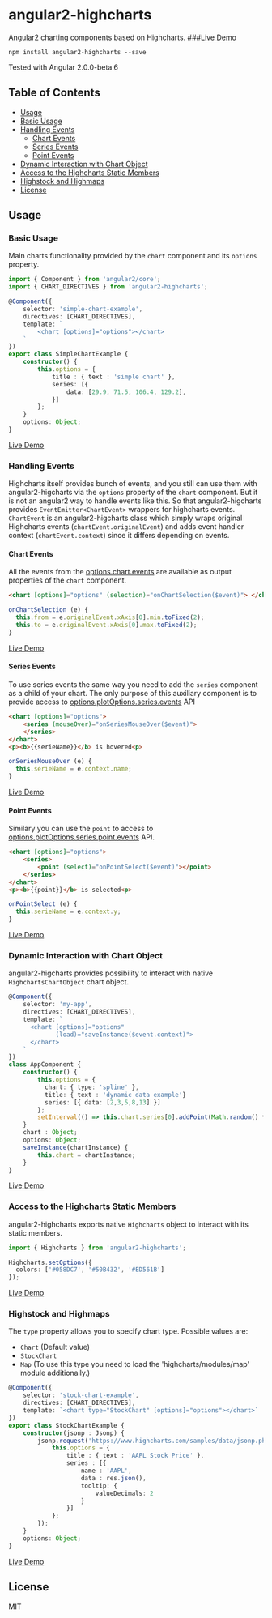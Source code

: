 # angular2-highcharts
Angular2 charting components based on Highcharts.
###[Live Demo](http://plnkr.co/edit/pnkc8Iw9cSrCYn9zr0VZ?p=preview)
```
npm install angular2-highcharts --save
```
Tested with Angular 2.0.0-beta.6

## Table of Contents
 - [Usage](#usage)
  - [Basic Usage](#basic-usage)
  - [Handling Events](#handling-events)
    - [Chart Events](#chart-events)
    - [Series Events](#series-events)
    - [Point Events](#point-events)
  - [Dynamic Interaction with Chart Object](#dynamic-interaction-with-chart-object)
  - [Access to the Highcharts Static Members](#access-to-the-highcharts-static-members)
  - [Highstock and Highmaps](#highstock-and-highmaps)
 - [License](#license)

## Usage

### Basic Usage
Main charts functionality provided by the `chart` component and its `options` property.

```TypeScript
import { Component } from 'angular2/core';
import { CHART_DIRECTIVES } from 'angular2-highcharts';

@Component({
    selector: 'simple-chart-example',
    directives: [CHART_DIRECTIVES],
    template: `
        <chart [options]="options"></chart>
    `
})
export class SimpleChartExample {
    constructor() {
        this.options = {
            title : { text : 'simple chart' },
            series: [{
                data: [29.9, 71.5, 106.4, 129.2],
            }]
        };
    }
    options: Object;
}
```
[Live Demo](http://plnkr.co/edit/IuwjpPB1YQW1T7i4B8SZ?p=preview)

### Handling Events
Highcharts itself provides bunch of events, and you still can use them with angular2-higcharts via the `options` property of the `chart` component. But it is not an angular2 way to handle events like this. So that angular2-higcharts provides `EventEmitter<ChartEvent>` wrappers for highcharts events. `ChartEvent` is an angular2-higcharts class which simply wraps original Highcharts events (`chartEvent.originalEvent`) and adds event handler context (`chartEvent.context`) since it differs depending on events.

#### Chart Events 

All the events from the [options.chart.events](http://api.highcharts.com/highcharts#chart.events) are available as output properties of the `chart` component.

```HTML
<chart [options]="options" (selection)="onChartSelection($event)"> </chart>
```
```TypeScript
onChartSelection (e) {
  this.from = e.originalEvent.xAxis[0].min.toFixed(2);
  this.to = e.originalEvent.xAxis[0].max.toFixed(2);
}
```
[Live Demo](http://plnkr.co/edit/vdgKVJOymMYhiyqZrPma?p=preview)
#### Series Events 

To use series events the same way you need to add the `series` component as a child of your chart. The only purpose of this auxiliary component is to provide access to [options.plotOptions.series.events](http://api.highcharts.com/highcharts#plotOptions.series.events) API

```HTML
<chart [options]="options">
    <series (mouseOver)="onSeriesMouseOver($event)">
    </series>
</chart>
<p><b>{{serieName}}</b> is hovered<p>
```
```TypeScript
onSeriesMouseOver (e) {
  this.serieName = e.context.name;
}
```
[Live Demo](http://plnkr.co/edit/GkaJlk2UJjbTwsPyGXGC?p=preview)
#### Point Events 

Similary you can use the `point` to access to [options.plotOptions.series.point.events](http://api.highcharts.com/highcharts#plotOptions.series.point.events) API.
```HTML
<chart [options]="options">
    <series>
        <point (select)="onPointSelect($event)"></point>
    </series>
</chart>
<p><b>{{point}}</b> is selected<p>

```
```TypeScript
onPointSelect (e) {
  this.serieName = e.context.y;
}
```
[Live Demo](http://plnkr.co/edit/TpKoJ60n4vyIDWxHNUkg?p=preview)
### Dynamic Interaction with Chart Object

angular2-higcharts provides possibility to interact with native `HighchartsChartObject` chart object.

```TypeScript 
@Component({
    selector: 'my-app',
    directives: [CHART_DIRECTIVES],
    template: `
      <chart [options]="options" 
             (load)="saveInstance($event.context)">
      </chart>
    `
})
class AppComponent {
    constructor() {
        this.options = {
          chart: { type: 'spline' },
          title: { text : 'dynamic data example'}
          series: [{ data: [2,3,5,8,13] }]
        };
        setInterval(() => this.chart.series[0].addPoint(Math.random() * 10), 1000);
    }
    chart : Object;
    options: Object;
    saveInstance(chartInstance) {
        this.chart = chartInstance;
    }
}
```
[Live Demo](http://plnkr.co/edit/OQSFSKisIIWAH0megy4d?p=preview)
### Access to the Highcharts Static Members
angular2-highcharts exports native `Highcharts` object to interact with its static members.
```TypeScript
import { Highcharts } from 'angular2-highcharts';

Highcharts.setOptions({
  colors: ['#058DC7', '#50B432', '#ED561B']
});
```
[Live Demo](http://plnkr.co/edit/UREjbP8Ij9983H3zJTZs?p=preview)

### Highstock and Highmaps
The `type` property allows you to specify chart type. Possible values are:
* `Chart` (Default value)
* `StockChart`
* `Map` (To use this type you need to load the 'highcharts/modules/map' module additionally.)

```TypeScript
@Component({
    selector: 'stock-chart-example',
    directives: [CHART_DIRECTIVES],
    template: `<chart type="StockChart" [options]="options"></chart>`
})
export class StockChartExample {
    constructor(jsonp : Jsonp) {
        jsonp.request('https://www.highcharts.com/samples/data/jsonp.php?filename=aapl-c.json&callback=JSONP_CALLBACK').subscribe(res => {
            this.options = {
                title : { text : 'AAPL Stock Price' },
                series : [{
                    name : 'AAPL',
                    data : res.json(),
                    tooltip: {
                        valueDecimals: 2
                    }
                }]
            };
        });
    }
    options: Object;
}
```
[Live Demo](http://plnkr.co/edit/2xSewTZ9b213vA0ALmFq?p=preview)

## License
MIT


